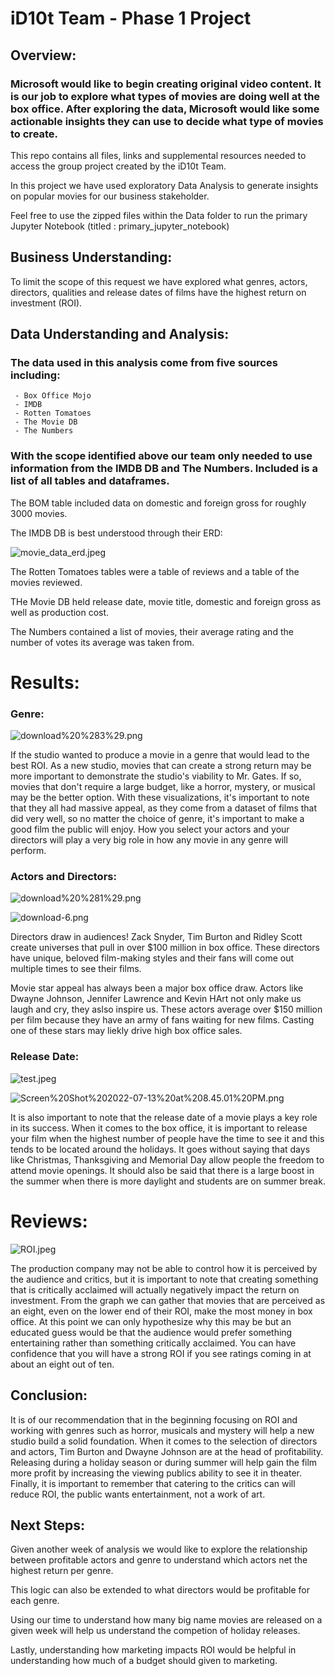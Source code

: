 # iD10t Team - Phase 1 Project

## Overview:

### Microsoft would like to begin creating original video content. It is our job to explore what types of movies are doing well at the box office. After exploring the data, Microsoft would like some actionable insights they can use to decide what type of movies to create.

This repo contains all files, links and supplemental resources needed to access the group project created by the iD10t Team. 

In this project we have used exploratory Data Analysis to generate insights on popular movies for our business stakeholder.

Feel free to use the zipped files within the Data folder to run the primary Jupyter Notebook (titled : primary_jupyter_notebook)


## Business Understanding:

To limit the scope of this request we have explored what genres, actors, directors, qualities and release dates of films have the highest return on investment (ROI). 

## Data Understanding and Analysis:

### The data used in this analysis come from five sources including:

     - Box Office Mojo
     - IMDB
     - Rotten Tomatoes
     - The Movie DB
     - The Numbers

### With the scope identified above our team only needed to use information from the IMDB DB and The Numbers. Included is a list of all tables and dataframes. 

The BOM table included data on domestic and foreign gross for roughly 3000 movies.

The IMDB DB is best understood through their ERD:


![movie_data_erd.jpeg](https://github.com/JordanMang/phase_1_id10t_team/blob/master/Images/movie_data_erd.jpeg)

The Rotten Tomatoes tables were a table of reviews and a table of the movies reviewed.

THe Movie DB held release date, movie title, domestic and foreign gross as well as production cost.

The Numbers contained a list of movies, their average rating and the number of votes its average was taken from.


# Results:

### Genre:

![download%20%283%29.png](https://github.com/JordanMang/phase_1_id10t_team/blob/master/Images/download%20(3).png)

If the studio wanted to produce a movie in a genre that would lead to the best ROI. As a new studio, movies that can create a strong return may be more important to demonstrate the studio's viability to Mr. Gates.
If so, movies that don't require a large budget, like a horror, mystery, or musical may be the better option.
With these visualizations, it's important to note that they all had massive appeal, as they come from a dataset of films that did very well, so no matter the choice of genre, it's important to make a good film the public will enjoy.
How you select your actors and your directors will play a very big role in how any movie in any genre will perform.

### Actors and Directors:

![download%20%281%29.png](https://github.com/JordanMang/phase_1_id10t_team/blob/master/Images/download%20(1).png)

![download-6.png](https://github.com/JordanMang/phase_1_id10t_team/blob/master/Images/download-6.png)

Directors draw in audiences! Zack Snyder, Tim Burton and Ridley Scott create universes that pull in over $100 million in box office. These directors have unique, beloved film-making styles and their fans will come out multiple times to see their films.

Movie star appeal has always been a major box office draw. Actors like Dwayne Johnson, Jennifer Lawrence and Kevin HArt not only make us laugh and cry, they aslso inspire us. These actors average over $150 million per film because they have an army of fans waiting for new films. Casting one of these stars may liekly drive high box office sales.

### Release Date:

![test.jpeg](https://github.com/JordanMang/phase_1_id10t_team/blob/master/Images/finalpbw.jpeg)

![Screen%20Shot%202022-07-13%20at%208.45.01%20PM.png](https://github.com/JordanMang/phase_1_id10t_team/blob/master/Images/finalpbm.jpeg)

It is also important to note that the release date of a movie plays a key role in its success. When it comes to the box office, it is important to release your film when the highest number of people have the time to see it and this tends to be located around the holidays. It goes without saying that days like Christmas, Thanksgiving and Memorial Day allow people the freedom to attend movie openings. It should also be said that there is a large boost in the summer when there is more daylight and students are on summer break. 

# Reviews:

![ROI.jpeg](https://github.com/JordanMang/phase_1_id10t_team/blob/master/Images/ROI.jpeg)

The production company may not be able to control how it is perceived by the audience and critics, but it is important to note that creating something that is critically acclaimed will actually negatively impact the return on investment. From the graph we can gather that movies that are perceived as an eight, even on the lower end of their ROI, make the most money in box office. At this point we can only hypothesize why this may be but an educated guess would be that the audience would prefer something entertaining rather than something critically acclaimed. You can have confidence that you will have a strong ROI if you see ratings coming in at about an eight out of ten.

## Conclusion:

It is of our recommendation that in the beginning focusing on ROI and working with genres such as horror, musicals and mystery will help a new studio build a solid foundation. When it comes to the selection of directors and actors, Tim Burton and Dwayne Johnson are at the head of profitability. Releasing during a holiday season or during summer will help gain the film more profit by increasing the viewing publics ability to see it in theater. Finally, it is important to remember that catering to the critics can will reduce ROI, the public wants entertainment, not a work of art.

## Next Steps:


Given another week of analysis we would like to explore the relationship between profitable actors and genre to understand which actors net the highest return per genre.

This logic can also be extended to what directors would be profitable for each genre.

Using our time to understand how many big name movies are released on a given week will help us understand the competion of holiday releases.

Lastly, understanding how marketing impacts ROI would be helpful in understanding how much of a budget should given to marketing.
